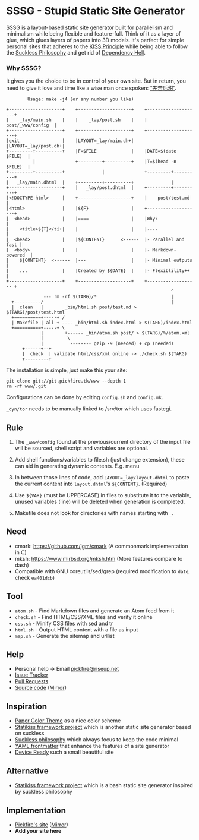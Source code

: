 SSSG - Stupid Static Site Generator
===================================

SSSG is a layout-based static site generator built for parallelism and
minimalism while being flexible and feature-full. Think of it as a layer of
glue, which glues layers of papers into 3D models. It's perfect for simple
personal sites that adheres to the [KISS Principle][0] while being able to
follow the [Suckless Philosophy][1] and get rid of [Dependency Hell][2].

[0]: https://en.wikipedia.org/wiki/KISS_principle
[1]: http://suckless.org/philosophy
[2]: https://en.wikipedia.org/wiki/Dependency_hell

### Why SSSG?

It gives you the choice to be in control of your own site. But in return, you
need to give it love and time like a wise man once spoken: [“先苦后甜”][3].

[3]: http://www.zdic.net/sousuo/?q=%E5%85%88%E8%8B%A6%E5%90%8E%E7%94%9C


            Usage: make -j4 (or any number you like)
    
    +--------------------+    +--------------------+    +--------------------+
    |    _lay/main.sh    |    |    _lay/post.sh    |    |  post/_www/config  |
    +--------------------+    +--------------------+    +--------------------+
    |exit                |    |LAYOUT=_lay/main.dh+|    |LAYOUT=_lay/post.dh+|
    +---------+----------+    |F=$FILE             |    |DATE=$(date $FILE)  |
              |               +---------+----------+    |T=$(head -n $FILE)  |
    +---------+----------+              |               +---------+----------+
    |   _lay/main.dhtml  |    +---------+----------+              |
    +--------------------+    |   _lay/post.dhtml  |    +---------+----------+
    |<!DOCTYPE html>     |    +--------------------+    |    post/test.md    |
    |<html>              |    |${F}                |    +--------------------+
    |  <head>            |    |====                |    |Why?                |
    |    <title>${T}</ti+|    |                    |    |----                |
    |  <head>            |    |${CONTENT}      <------  |- Parallel and fast |
    |  <body>            |    |                    |    |- Markdown-powered  |
    |    ${CONTENT}  <------  |---                 |    |- Minimal outputs   |
    |    ...             |    |Created by ${DATE}  |    |- Flexiblility++    |
    +--------------------+    +--------------------+    +------------------- +
                                                                  ^
                  --- rm -rf $(TARG)/*                            |
      +----------/                                                |
      |  clean   |        _bin/html.sh post/test.md > $(TARG)/post/test.html
      +==========+-----+ /
      | Makefile | all + ---- _bin/html.sh index.html > $(TARG)/index.html
      +==========+-----+ \
                 |        +------ _bin/atom.sh post/ > $(TARG)/%/atom.xml
                 |         \
                 |          -------- gzip -9 (needed) + cp (needed)
          +------+--+
          |  check  | validate html/css/xml online -> ./check.sh $(TARG)
          +---------+

The installation is simple, just make this your site:

    git clone git://git.pickfire.tk/www --depth 1
    rm -rf www/.git

Configurations can be done by editing `config.sh` and `config.mk`.

`_dyn/tor` needs to be manually linked to /srv/tor which uses fastcgi.

Rule
----

1. The `_www/config` found at the previous/current directory of the input file
   will be sourced, shell script and variables are optional.

2. Add shell functions/variables to file.sh (just change extension), these can
   aid in generating dynamic contents. E.g. menu

3. In between those lines of code, add `LAYOUT=_lay/layout.dhtml` to paste the
   current content into `layout.dhtml`'s `${CONTENT}`. (Required)

4. Use `${VAR}` (must be UPPERCASE) in files to substitute it to the variable,
   unused variables (line) will be deleted when generation is completed.

5. Makefile does not look for directories with names starting with `_`.

Need
----
* cmark: <https://github.com/jgm/cmark> (A commonmark implementation in C)
* mksh: <https://www.mirbsd.org/mksh.htm> (More features compare to dash)
* Compatible with GNU coreutils/sed/grep (required modification to `date`, check `ea401dcb`)

Tool
----
- `atom.sh`  - Find Markdown files and generate an Atom feed from it
- `check.sh` - Find HTML/CSS/XML files and verify it online
- `css.sh`   - Minify CSS files with sed and tr
- `html.sh`  - Output HTML content with a file as input
- `map.sh`   - Generate the sitemap and urllist

Help
----
- Personal help -> Email pickfire@riseup.net
- [Issue Tracker](https://github.com/pickfire/sssg/issues)
- [Pull Requests](https://github.com/pickfire/sssg/pulls)
- [Source code](http://git.pickfire.tk/sssg) ([Mirror](https://github.com/pickfire/sssg))

Inspiration
-----------
* [Paper Color Theme](https://github.com/NLKNguyen/papercolor-theme) as a nice
  color scheme
* [Statikiss framework project](https://github.com/moebiuseye/skf) which is
  another static site generator based on suckless
* [Suckless philosophy](http://suckless.org) which always focus to keep the
  code minimal
* [YAML frontmatter](https://jekyllrb.com/docs/frontmatter/) that enhance the
  features of a site generator
* [Device Ready](https://deviceready.net/building-with-make) such a small
  beautiful site

Alternative
-----------
* [Statikiss framework project](https://github.com/moebiuseye/skf) which is
  a bash static site generator inspired by suckless philosophy

Implementation
--------------
* [Pickfire's site](https://pickfire.tk/) ([Mirror](http://pickfire.github.io/))
* **Add your site here**

